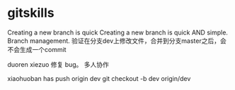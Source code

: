 # gitskills
Creating a new branch is quick
Creating a new branch is quick AND simple.
Branch management.
验证在分支dev上修改文件，合并到分支master之后，会不会生成一个commit

duoren xiezuo
修复 bug。
多人协作

xiaohuoban has push origin dev
git checkout -b dev origin/dev
